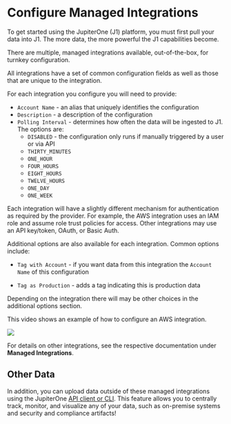 # Configure Managed Integrations

To get started using the JupiterOne (J1) platform, you must first pull your data into J1. The more data, the more powerful the J1 capabilities become.

There are multiple, managed integrations available, out-of-the-box, for turnkey configuration.

All integrations have a set of common configuration fields as well as those that are unique to the integration.

For each integration you configure you will need to provide:

* `Account Name` - an alias that uniquely identifies the configuration
* `Description` - a description of the configuration
* `Polling Interval` - determines how often the data will be ingested to J1.  The options are:
  * `DISABLED`  - the configuration only runs if manually triggered by a user or via API
  * `THIRTY_MINUTES`
  * `ONE_HOUR`
  * `FOUR_HOURS`
  * `EIGHT_HOURS`
  * `TWELVE_HOURS`
  * `ONE_DAY`
  * `ONE_WEEK`

Each integration will have a slightly different mechanism for authentication as required by the provider. For example, the AWS integration uses an IAM role and assume role trust policies for access. Other integrations may use an API key/token, OAuth, or Basic Auth.

Additional options are also available for each integration.  Common options include:

* `Tag with Account` - if you want data from this integration the `Account Name` of this configuration

* `Tag as Production` - adds a tag indicating this is production data

Depending on the integration there will may be other choices in the additional options section.

This video shows an example of how to configure an AWS integration.

![](../assets/j1-aws-config-720p.gif)

For details on other integrations, see the respective documentation under **Managed Integrations**.

## Other Data

In addition, you can upload data outside of these managed integrations using the JupiterOne [API client or CLI](../APIs_and-integrations/APIs/j1-client-and-cli.md). This feature allows you to centrally track, monitor, and visualize any of your data, such as on-premise systems and security and compliance artifacts!
